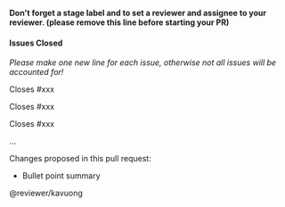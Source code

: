 **Don't forget a stage label and to set a reviewer and assignee to your reviewer. (please remove this line before starting your PR)**

#### Issues Closed 
_Please make one new line for each issue, otherwise not all issues will be accounted for!_

Closes #xxx

Closes #xxx 

Closes #xxx

...

Changes proposed in this pull request:
* Bullet point summary

@reviewer/kavuong

